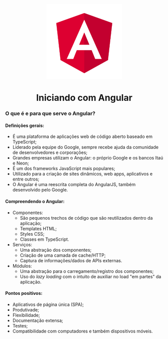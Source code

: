 <p align="center">
    <img src="../.github/angular-logo.png" alt="Angular" width=240>
</p>

<h1 align="center">
  Iniciando com Angular
</h1>


### O que é e para que serve o Angular?

#### Definições gerais:
- É uma plataforma de aplicações web de código aberto baseado em TypeScript;
- Liderado pela equipe do Google, sempre recebe ajuda da comunidade de desenvolvedores e corporações;
- Grandes empresas utilizam o Angular: o próprio Google e os bancos Itaú e Neon;
- É um dos frameworks JavaScript mais populares;
- Utilizado para a criação de sites dinâmicos, web apps, aplicativos e entre outros;
- O Angular é uma reescrita completa do AngularJS, também desenvolvido pelo Google.

#### Compreendendo o Angular:
- Componentes:
  - São pequenos trechos de código que são reutilizados dentro da aplicação;
  - Templates HTML;
  - Styles CSS;
  - Classes em TypeScript.
- Serviços:
  - Uma abstração dos componentes;
  - Criação de uma camada de cache/HTTP;
  - Captura de informações/dados de APIs externas.
- Módulos:
  - Uma abstração para o carregamento/registro dos componentes;
  - Uso do *lazy loading* com o intuito de auxiliar no load "em partes" da aplicação.

#### Pontos positivos:
- Aplicativos de página única (SPA);
- Produtivade;
- Flexibilidade;
- Documentação extensa;
- Testes;
- Compatibilidade com computadores e também dispositivos móveis.
